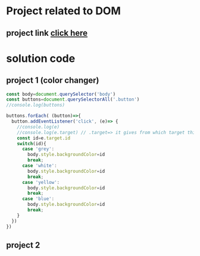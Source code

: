 <!-- project markdown file -->
#  Project related to DOM

## project link [click here](https://stackblitz.com/edit/dom-project-chaiaurcode?file=1-colorChanger%2Fchaiaurcode.js,index.html)

# solution code
## project 1 (color changer)
```javascript
const body=document.querySelector('body')
const buttons=document.querySelectorAll('.button')
//console.log(buttons)

buttons.forEach( (button)=>{
  button.addEventListener('click', (e)=> {
    //console.log(e)
    //console.log(e.target) // .target=> it gives from which target this event is coming
    const id=e.target.id
    switch(id){
      case 'grey':
        body.style.backgroundColor=id
        break;
      case 'white':
        body.style.backgroundColor=id
        break;
      case 'yellow':
        body.style.backgroundColor=id
        break;
      case 'blue':
        body.style.backgroundColor=id
        break;
    }
  })
})
```
## project 2
```javascript

```
